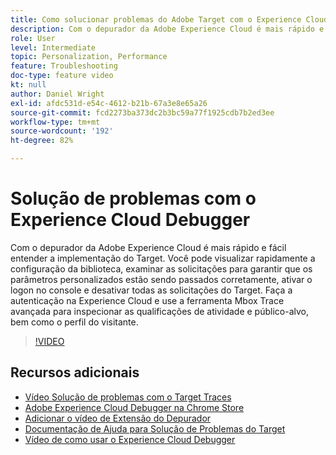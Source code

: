 ```yaml
---
title: Como solucionar problemas do Adobe Target com o Experience Cloud Debugger
description: Com o depurador da Adobe Experience Cloud é mais rápido e fácil entender a implementação do Target. Você pode visualizar rapidamente a configuração da biblioteca, examinar as solicitações para garantir que os parâmetros personalizados estão sendo passados corretamente, ativar o logon no console e desativar todas as solicitações do Target. Faça a autenticação na Experience Cloud e use a ferramenta Mbox Trace avançada para inspecionar as qualificações de atividade e público-alvo, bem como o perfil do visitante.
role: User
level: Intermediate
topic: Personalization, Performance
feature: Troubleshooting
doc-type: feature video
kt: null
author: Daniel Wright
exl-id: afdc531d-e54c-4612-b21b-67a3e8e65a26
source-git-commit: fcd2273ba373dc2b3bc59a77f1925cdb7b2ed3ee
workflow-type: tm+mt
source-wordcount: '192'
ht-degree: 82%

---
```


# Solução de problemas com o Experience Cloud Debugger

Com o depurador da Adobe Experience Cloud é mais rápido e fácil entender a implementação do Target. Você pode visualizar rapidamente a configuração da biblioteca, examinar as solicitações para garantir que os parâmetros personalizados estão sendo passados corretamente, ativar o logon no console e desativar todas as solicitações do Target. Faça a autenticação na Experience Cloud e use a ferramenta Mbox Trace avançada para inspecionar as qualificações de atividade e público-alvo, bem como o perfil do visitante.

>[!VIDEO](https://video.tv.adobe.com/v/33298/?quality=12&captions=por_br)

## Recursos adicionais

* [Vídeo Solução de problemas com o Target Traces](troubleshoot-with-target-traces.md)
* [Adobe Experience Cloud Debugger na Chrome Store](https://chrome.google.com/webstore/detail/adobe-experience-cloud-de/ocdmogmohccmeicdhlhhgepeaijenapj)
* [Adicionar o vídeo de Extensão do Depurador](https://experienceleague.adobe.com/docs/debugger-learn/tutorials/experience-cloud-debugger/add-the-extension.html?lang=pt-BR)
* [Documentação de Ajuda para Solução de Problemas do Target](https://experienceleague.adobe.com/docs/target/using/troubleshoot/troubleshooting-target.html?lang=pt-BR)
* [Vídeo de como usar o Experience Cloud Debugger](https://experienceleague.adobe.com/docs/debugger-learn/tutorials/experience-cloud-debugger/use-the-experience-cloud-debugger.html?lang=pt-BR)

